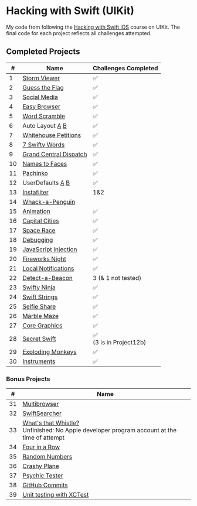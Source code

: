 # Hacking with Swift (UIKit)

My code from following the [Hacking with Swift iOS](https://www.hackingwithswift.com/read) course on UIKit.
The final code for each project reflects all challenges attempted.

## Completed Projects

#|Name|Challenges Completed
---|-------|--------------------
1|[Storm Viewer](Project1_StormViewer)|:white_check_mark:
2|[Guess the Flag](Project2_GuessTheFlag)|:white_check_mark:
3|[Social Media](Project3_SocialMedia)|:white_check_mark:
4|[Easy Browser](Project4_EasyBrowser)|:white_check_mark:
5|[Word Scramble](Project5_WordScramble)|:white_check_mark:
6|Auto Layout [A](Project6a_AutoLayout) [B](Project6b_AutoLayout)|:white_check_mark:
7|[Whitehouse Petitions](Project7_WhitehousePetitions)|:white_check_mark:
8|[7 Swifty Words](Project8_7SwiftyWords)|:white_check_mark:
9|[Grand Central Dispatch](Project9_GrandCentralDispatch)|:white_check_mark:
10|[Names to Faces](Project10_NamesToFaces)|:white_check_mark:
11|[Pachinko](Project11_Pachinko)|:white_check_mark:
12|UserDefaults [A](Project12a_UserDefaults) [B](Project12b_UserDefaults)|:white_check_mark:
13|[Instafilter](Project13_Instafilter)|1&2
14|[Whack-a-Penguin](Project14_Whack-a-Penguin)|
15|[Animation](Project15_Animation)|:white_check_mark:
16|[Capital Cities](Project16_CapitalCities)|:white_check_mark:
17|[Space Race](Project17_SpaceRace)|:white_check_mark:
18|[Debugging](Project18_Debugging)|:white_check_mark:
19|[JavaScript Injection](Project19_JavaScriptInjection)|:white_check_mark:
20|[Fireworks Night](Project20_FireworksNight)|:white_check_mark:
21|[Local Notifications](Project21_LocalNotifications)|:white_check_mark:
22|[Detect-a-Beacon](Project22_Detect-a-Beacon)|3 (& 1 not tested)
23|[Swifty Ninja](Project23_SwiftyNinja)|:white_check_mark:
24|[Swift Strings](Project24_SwiftStrings)|:white_check_mark:
25|[Selfie Share](Project25_SelfieShare)|:white_check_mark:
26|[Marble Maze](Project26_MarbleMaze)|:white_check_mark:
27|[Core Graphics](Project27_CoreGraphics)|:white_check_mark:
28|[Secret Swift](Project28_SecretSwift)|:white_check_mark:<br>(3 is in Project12b)
29|[Exploding Monkeys](Project29_ExplodingMonkeys)|:white_check_mark:
30|[Instruments](Project30_Instruments)|:white_check_mark:

### Bonus Projects

#|Name
---|---
31|[Multibrowser](Project31_Multibrowser)
32|[SwiftSearcher](Project32_SwiftSearcher)
33|[What's that Whistle?](Project33_WhatsThatWhistle)<br>Unfinished: No Apple developer program account at the time of attempt
34|[Four in a Row](Project34_FourInARow)
35|[Random Numbers](Project35_RandomNumbers)
36|[Crashy Plane](Project36_CrashyPlane)
37|[Psychic Tester](Project37_PsychicTester)
38|[GitHub Commits](Project38_GitHubCommits)
39|[Unit testing with XCTest](Project39_XCTest)
